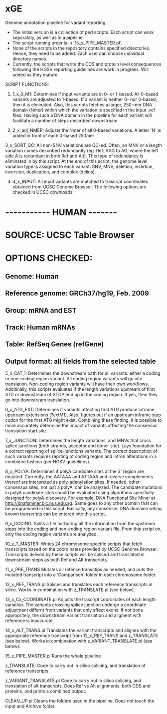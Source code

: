 # xGE
Genome annotation pipeline for variant reporting
- The initial version is a collection of perl scripts. Each script can work separately, as well as in a pipeline.
- The script running order is in '15_x_PIPE_MASTER.pl'.
- None of the scripts in the repository contains specified directories. Hence, they need to be added. Each user can choose individual directory names.
- Currently, the scripts that write the CDS and protein level consequences following the HGSV reporting guidelines are work in progress. Will added as they mature.


SCRIPT FUNCTIONS:

1. 1_x_0_M1:
Determines if input variants are in 0- or 1-based. All 0-based variants are adjusted to 1-based. If a variant is neither 0- nor 0-based, then it is elminated. Also, this scripts fetches a larger, 250-mer DNA domain (Nmer) within which the variation is specified in the input .vcf files. Having such a DNA domain in the pipeline for each variant will facilitate a number of steps described downstream.

2. 2_x_adj_NMER: 
Adjusts the Nmer of all 0-based variations. A letter 'N' is added in front of each 0-based 250mer

3_x_SORT_QC: 
All non-SNV variations are QC-ed. Often, an MNV or a length variation comes described redundantly (eg. Ref: AAG to AG, where the left side A is redundant in both Ref and Alt). This type of redundancy is eliminated in by this script. At the end of this script, the genome level variation type is assigned to each variant: SNV, MNV, deletion, insertion, inversion, duplication, and complex (delins).

4. 4_x_INPUT:
All input variants are matched to trascript coordinates obtained from UCSC Genome Browser. The following options are checked in UCSC downloads:
# ----------- HUMAN -------
# SOURCE: UCSC Table Browser
# OPTIONS CHECKED:
## Genome: Human
## Reference genome: GRCh37/hg19, Feb. 2009
## Group: mRNA and EST
## Track: Human mRNAs
## Table: RefSeq Genes (refGene)
## Output format: all fields from the selected table

5_x_CAT_1:
Determines the downstream path for all variants: either a coding or non-coding region variant. All coding region variants will go into translation. Non-coding region variants will have their own workflows.
Additinally, this scripts evaluates if the length variations upstream of first ATG or downstream of STOP end up in the coding region. If yes, then they go into downstream translation.

6_x_ATG_EXT:
Determines if variants affecting first ATG produce inframe upstream extensions (?extM1). Also, figures out if an upstream inframe stop codon for the first ATG might exist. Combining these finding, it is possible to more accurately determine the impact of variants affecting the consensus translation start site.

7_x_JUNCTION:
Determines the length variations, and MNVs that cross splice junctions (both strands, acceptor and donor site). Lays foundation for a correct reporting of splice-junctions variants. The correct description of such variants requires reprting of coding region and intron alterations in a combined fashion (per HGSV guidelines).

8_x_POLYA:
Determines if polyA candidate sites at the 3' region are mutated. Currently, the AATAAA and ATTAAA and reverse complements thereof are interpreted as poly-adenylation sites. If needed, other consensus sites, not just a polyA, can be analyzed. The candidate mutations in polyA candidate sites should be evaluated using algorithms specifially designed for polyA-discovery. For example, DNA Functional Site Miner at http://dnafsminer.bic.nus.edu.sg. Same goes to any other domain that can be programmed in this script. Basically, any consenses DNA domaine witing known transcripts can be entered into this script.

9_x_CODING:
Splits a file harboring all the information from the upstream steps into the coding and non-coding region variant file. From this script on, only the coding region variants are analyzed.

10_x_T_MASTER:
Writes 24 chromosome specific scripts that fetch transcripts based on the coordinates provided by UCSC Genome Browser. Transcripts delived by these scripts will be spliced and translated in downstream steps as both Ref and Alt transcripts.

11_x_PRE_TRANS
Mutates all refence transctips as needed, and puts the mutated transcript into a 'Comparison' folder in each chromosome folder.

12_x_REF_TRANS.pl
Splices and translates each reference transcripts in silico. Works in combination with z_TRANSLATE.pl (see below).

13_x_Cx_COORDINATE.pl
Adjusts the trascript coordinates of each length variation. The variants crossing splice junction undergo a coordinate adjustment differnt from variants that only affect exons. If not done appropritely, the downstream variant translation and aligment with reference is inaccurate.

14_x_ALT_TRANS.pl
Translates the variant transcripts and alignes with the appropriate reference transcript from 12_x_REF_TRANS and z_TRANSLATE (see below). Works in combination with z_VARIANT_TRANSLATE.pl (see below).

15_x_PIPE_MASTER.pl
Runs the whole pipeline

z_TRANSLATE:
Code to carry out in silico splicing, and translation of reference transcripts

z_VARIANT_TRANSLATE.pl
Code to carry out in silico splicing, and translation of alt transcripts. Does Ref vs Alt alignments, both CDS and proteins, and prints a combined output.

CLEAN_UP.pl
Cleans the folders used in the pipeline. Does not touch the input and Archive folder.








